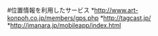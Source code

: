 #位置情報を利用したサービス
*http://www.art-konpoh.co.jp/members/gps.php
*http://tagcast.jp/
*http://imanara.jp/mobileapp/index.html
